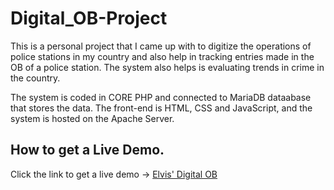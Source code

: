 # Digital_OB-Project

This is a personal project that I came up with to digitize the operations of police stations in my country and also help in tracking entries made in the OB of a police station. The system also helps is evaluating trends in crime in the country.

The system is coded in CORE PHP and connected to MariaDB dataabase that stores the data. The front-end is HTML, CSS and JavaScript, and the system is hosted on the Apache Server.

## How to get a Live Demo.

Click the link to get a live demo -> [Elvis' Digital OB](https://digital-ob.000webhostapp.com/index.php)
